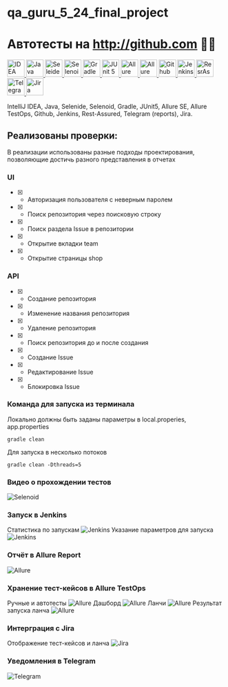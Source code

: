 # qa_guru_5_24_final_project
# Автотесты на http://github.com :woman_technologist:

<a href="https://www.jetbrains.com/idea/">
    <img src="https://github.com/nastiykr/qa_guru_5_24_final_project/tree/master/src/test/resources/files/icons/Intelij_IDEA.svg" width="40" height="40"  alt="IDEA"/>
</a>
<a href="https://www.java.com/">
    <img src="https://github.com/nastiykr/qa_guru_5_24_final_project/tree/master/src/test/resources/files/icons/Java.svg" width="40" height="40"  alt="Java"/>
</a>
<a href="https://selenide.org/">
    <img src="https://github.com/nastiykr/qa_guru_5_24_final_project/tree/master/src/test/resources/files/icons/Selenide.svg" width="40" height="40"  alt="Seleide"/>
</a>
<a href="https://aerokube.com/selenoid/">
    <img src="https://github.com/nastiykr/qa_guru_5_24_final_project/tree/master/src/test/resources/files/icons/Selenoid.svg" width="40" height="40"  alt="Selenoid"/>
</a>
<a href="https://gradle.org/">
    <img src="https://github.com/nastiykr/qa_guru_5_24_final_project/tree/master/src/test/resources/files/icons/Gradle.svg" width="40" height="40"  alt="Gradle"/>
</a>
<a href="https://junit.org/">
    <img src="https://github.com/nastiykr/qa_guru_5_24_final_project/tree/master/src/test/resources/files/icons/JUnit5.svg" width="40" height="40"  alt="JUnit 5"/>
</a>
<a href="http://allure.qatools.ru/">
    <img src="https://github.com/nastiykr/qa_guru_5_24_final_project/tree/master/src/test/resources/files/icons/Allure_Report.svg" width="40" height="40"  alt="Allure SE"/>
</a>
<a href="https://qameta.io/">
    <img src="https://github.com/nastiykr/qa_guru_5_24_final_project/tree/master/src/test/resources/files/icons/AllureTestOps.svg" width="40" height="40"  alt="Allure EE"/>
</a>
<a href="https://github.com/">
    <img src="https://github.com/nastiykr/qa_guru_5_24_final_project/tree/master/src/test/resources/files/icons/Github.svg" width="40" height="40"  alt="Github"/>
</a>
<a href="https://www.jenkins.io/">
    <img src="https://github.com/nastiykr/qa_guru_5_24_final_project/tree/master/src/test/resources/files/icons/Jenkins.svg" width="40" height="40"  alt="Jenkins"/>
</a>
<a href="https://rest-assured.io/">
    <img src="https://github.com/nastiykr/qa_guru_5_24_final_project/tree/master/src/test/resources/files/icons/Rest-Assured.svg" width="40" height="40"  alt="ResrAssured"/>
</a>
<a href="https://telegram.org/">
    <img src="https://github.com/nastiykr/qa_guru_5_24_final_project/tree/master/src/test/resources/files/icons/Telegram.svg" width="40" height="40"  alt="Telegram"/>
</a>
<a href="https://www.atlassian.com/ru/software/jira">
    <img src="https://github.com/nastiykr/qa_guru_5_24_final_project/tree/master/src/test/resources/files/icons/Jira.svg" width="40" height="40"  alt="Jira"/>
</a>

IntelliJ IDEA, Java, Selenide, Selenoid, Gradle, JUnit5, Allure SE, Allure TestOps, Github, Jenkins, Rest-Assured, Telegram (reports), Jira.

## Реализованы проверки:
В реализации использованы разные подходы проектирования, позволяющие достичь разного представления в отчетах
### UI
- [X] - Авторизация пользователя с неверным паролем
- [X] - Поиск репозитория через поисковую строку
- [X] - Поиск раздела Issue в репозитории
- [X] - Открытие вкладки team
- [X] - Открытие страницы shop
### API
- [X] - Создание репозитория
- [X] - Изменение названия репозитория
- [X] - Удаление репозитория
- [X] - Поиск репозитория до и после создания
- [X] - Создание Issue
- [X] - Редактирование Issue
- [X] - Блокировка Issue

### Команда для запуска из терминала
Локально должны быть заданы параметры в local.properies, app.properties
```
gradle clean
```
Для запуска в несколько потоков
```
gradle clean -Dthreads=5
```
### Видео о прохождении тестов
![Selenoid](src/test/resources/files/Selenoid.gif)

### Запуск в Jenkins
Статистика по запускам
![Jenkins](src/test/resources/files/Jenkins_1.png)
Указание параметров для запуска
![Jenkins](src/test/resources/files/Jenkins_2.png)

### Отчёт в Allure Report
![Allure](src/test/resources/files/AllureReport.png)

### Хранение тест-кейсов в Allure TestOps
Ручные и автотесты
![Allure](src/test/resources/files/AllureTestOps_3.png)
Дашборд
![Allure](src/test/resources/files/AllureTestOps_4.png)
Ланчи
![Allure](src/test/resources/files/AllureTestOps_5.png)
Результат запуска ланча
![Allure](src/test/resources/files/AllureTestOps_1.png)

### Интерграция с Jira
Отображение тест-кейсов и ланча
![Jira](src/test/resources/files/Jira.png)

### Уведомления в Telegram
![Telegram](src/test/resources/files/Telegram.png)